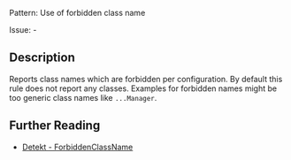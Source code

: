 Pattern: Use of forbidden class name

Issue: -

## Description

Reports class names which are forbidden per configuration. By default this rule does not report any classes. Examples for forbidden names might be too generic class names like `...Manager`.

## Further Reading

* [Detekt - ForbiddenClassName](https://detekt.github.io/detekt/naming.html#forbiddenclassname)